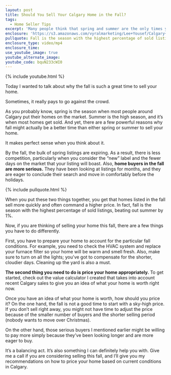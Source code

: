 ```yaml
---
layout: post
title: Should You Sell Your Calgary Home in the Fall?
tags:
  - Home Seller Tips
excerpt: 'Many people think that spring and summer are the only times you can successfully sell a home. While those seasons mark the height of home sales, fall is actually a great time to sell for a number of reasons. For one, you will find that fall buyers tend to be much more motivated than spring and summer buyers. Those who are out searching for homes in the colder months are serious about moving into a home before the holidays. For more information on why fall is such a good time to sell your home, watch this short video.'
enclosure: 'https://s3.amazonaws.com/vyralmarketing/Lee+Yousef/Calgary+Real+Estate+Why+fall+is+a+great+time+to+sell+your+home.mp4'
pullquote: Fall is the season with the highest percentage of sold listings.
enclosure_type: video/mp4
enclosure_time:
use_youtube_image: true
youtube_alternate_image:
youtube_code: bquN233cWI0
---
```



{% include youtube.html %}

Today I wanted to talk about why the fall is such a great time to sell your home.

Sometimes, it really pays to go against the crowd.

As you probably know, spring is the season when most people around Calgary put their homes on the market. Summer is the high season, and it’s when most homes get sold. And yet, there are a few powerful reasons why fall might actually be a better time than either spring or summer to sell your home.

It makes perfect sense when you think about it.

By the fall, the bulk of spring listings are expiring. As a result, there is less competition, particularly when you consider the “new” label and the fewer days on the market that your listing will boast. Also, **home buyers in the fall are more serious.** They have been looking at listings for months, and they are eager to conclude their search and move in comfortably before the holidays.

{% include pullquote.html %}

When you put these two things together, you get that homes listed in the fall sell more quickly and often command a higher price. In fact, fall is the season with the highest percentage of sold listings, beating out summer by 1%.

Now, if you are thinking of selling your home this fall, there are a few things you have to do differently.

First, you have to prepare your home to account for the particular fall conditions. For example, you need to check the HVAC system and replace your furnace filter so your home will be warm and smell fresh. Also, make sure to turn on all the lights; you've got to compensate for the shorter, cloudier days. Cleaning up the yard is also a must.

**The second thing you need to do is price your home appropriately.** To get started, check out the value calculator I created that takes into account recent Calgary sales to give you an idea of what your home is worth right now.

Once you have an idea of what your home is worth, how should you price it? On the one hand, the fall is not a good time to start with a sky-high price. If you don’t sell right away, you might not have time to adjust the price because of the smaller number of buyers and the shorter selling period (nobody wants to move over Christmas).

On the other hand, those serious buyers I mentioned earlier might be willing to pay more simply because they’ve been looking longer and are more eager to buy.

It’s a balancing act. It’s also something I can definitely help you with. Give me a call if you are considering selling this fall, and I’ll give you my recommendations on how to price your home based on current conditions in Calgary.